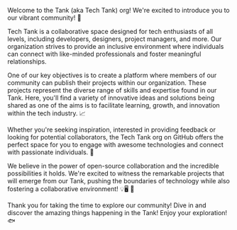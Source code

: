 Welcome to the Tank (aka Tech Tank) org! We're excited to introduce you to our vibrant community! 💙

Tech Tank is a collaborative space designed for tech enthusiasts of all levels, including developers, designers, project managers, and more. Our organization strives to provide an inclusive environment where individuals can connect with like-minded professionals and foster meaningful relationships.

One of our key objectives is to create a platform where members of our community can publish their projects within our organization. These projects represent the diverse range of skills and expertise found in our Tank. Here, you'll find a variety of innovative ideas and solutions being shared as one of the aims is to facilitate learning, growth, and innovation within the tech industry. 📈

Whether you're seeking inspiration, interested in providing feedback or looking for potential collaborators, the Tech Tank org on GitHub offers the perfect space for you to engage with awesome technologies and connect with passionate individuals. 💙

We believe in the power of open-source collaboration and the incredible possibilities it holds. We're excited to witness the remarkable projects that will emerge from our Tank, pushing the boundaries of technology while also fostering a collaborative environment! 💡🖥️ 🤝

Thank you for taking the time to explore our community! Dive in and discover the amazing things happening in the Tank! Enjoy your exploration! 🐟
